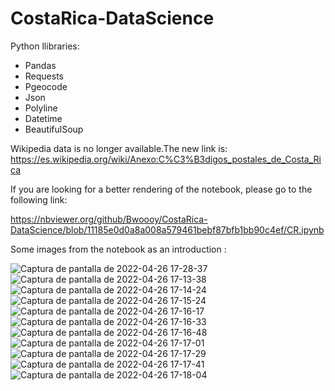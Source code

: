 # CostaRica-DataScience

Python llibraries:

<ul>
  <li>Pandas</li>
  <li>Requests</li>
  <li>Pgeocode</li>
  <li>Json</li>
  <li>Polyline</li>
  <li>Datetime</li>
  <li>BeautifulSoup</li>
</ul>


Wikipedia data is no longer available.The new link is: https://es.wikipedia.org/wiki/Anexo:C%C3%B3digos_postales_de_Costa_Rica



If you are looking for a better rendering of the notebook, please go to the following link:

https://nbviewer.org/github/Bwoooy/CostaRica-DataScience/blob/11185e0d0a8a008a579461bebf87bfb1bb90c4ef/CR.ipynb



Some images from the notebook as an introduction :


![Captura de pantalla de 2022-04-26 17-28-37](https://user-images.githubusercontent.com/36175990/165336856-390a9ed6-a5f6-4166-a7dc-858ec70e1aeb.png)
![Captura de pantalla de 2022-04-26 17-13-38](https://user-images.githubusercontent.com/36175990/165336498-9a63bc3c-58f9-4ca5-b13f-9546f47d9b3e.png)
![Captura de pantalla de 2022-04-26 17-14-24](https://user-images.githubusercontent.com/36175990/165336505-9513d281-dc2a-496a-b725-e1a7e35690ff.png)
![Captura de pantalla de 2022-04-26 17-15-24](https://user-images.githubusercontent.com/36175990/165336507-9ab39d41-8101-4687-a81a-beeacf69e204.png)
![Captura de pantalla de 2022-04-26 17-16-17](https://user-images.githubusercontent.com/36175990/165336512-934485b8-d883-400b-bd09-a6155d77448b.png)
![Captura de pantalla de 2022-04-26 17-16-33](https://user-images.githubusercontent.com/36175990/165336515-9da9e01e-05f1-4e94-a858-3ec767d073bc.png)
![Captura de pantalla de 2022-04-26 17-16-48](https://user-images.githubusercontent.com/36175990/165336517-680aecb0-c3ad-4e2e-a952-1646f112993e.png)
![Captura de pantalla de 2022-04-26 17-17-01](https://user-images.githubusercontent.com/36175990/165336521-07e20a4e-4091-4708-87f2-6433c3f42b6e.png)
![Captura de pantalla de 2022-04-26 17-17-29](https://user-images.githubusercontent.com/36175990/165336523-4ed3fd85-9ba9-4cef-8439-33a120759ca1.png)
![Captura de pantalla de 2022-04-26 17-17-41](https://user-images.githubusercontent.com/36175990/165336527-25ba94e2-5152-4b62-a738-d95cb114d25e.png)
![Captura de pantalla de 2022-04-26 17-18-04](https://user-images.githubusercontent.com/36175990/165336533-23fd4c2b-a820-4353-931a-9c9662a9a078.png)

